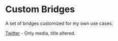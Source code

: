 # Custom Bridges
A set of bridges customized for my own use cases.

[Twitter](https://github.com/KamaleiZestri/custom-bridges/TwitterBridge/php) - Only media, title altered.